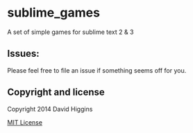 sublime_games
=============

A set of simple games for sublime text 2 &amp; 3

## Issues:

Please feel free to file an issue if something seems off for you.

## Copyright and license
Copyright 2014 David Higgins

[MIT License](LICENSE)
